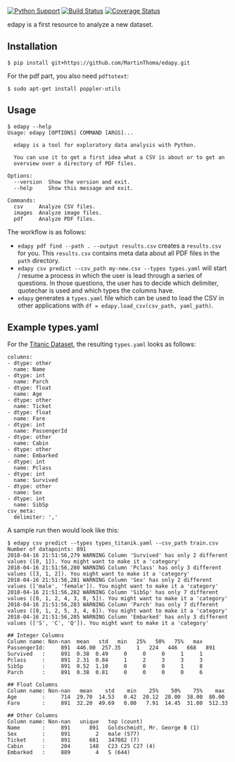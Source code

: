 [![Python Support](https://img.shields.io/pypi/pyversions/edapy.svg)](https://pypi.org/project/edapy/)
[![Build Status](https://travis-ci.org/MartinThoma/edapy.svg?branch=master)](https://travis-ci.org/MartinThoma/edapy)
[![Coverage Status](https://coveralls.io/repos/github/MartinThoma/edapy/badge.svg?branch=master)](https://coveralls.io/github/MartinThoma/edapy?branch=master)

edapy is a first resource to analyze a new dataset.

## Installation

```
$ pip install git+https://github.com/MartinThoma/edapy.git
```

For the pdf part, you also need `pdftotext`:

```
$ sudo apt-get install poppler-utils
```


## Usage

```
$ edapy --help
Usage: edapy [OPTIONS] COMMAND [ARGS]...

  edapy is a tool for exploratory data analysis with Python.

  You can use it to get a first idea what a CSV is about or to get an
  overview over a directory of PDF files.

Options:
  --version  Show the version and exit.
  --help     Show this message and exit.

Commands:
  csv     Analyze CSV files.
  images  Analyze image files.
  pdf     Analyze PDF files.
```

The workflow is as follows:

* `edapy pdf find --path . --output results.csv` creates a `results.csv`
  for you. This `results.csv` contains meta data about all PDF files in the
  `path` directory.
* `edapy csv predict --csv_path my-new.csv --types types.yaml` will start /
  resume a process in which the user is lead through a series of questions. In
  those questions, the user has to decide which delimiter, quotechar is used
  and which types the columns have.
* `edapy` generates a `types.yaml` file which can be used to load the CSV in
  other applications with `df = edapy.load_csv(csv_path, yaml_path)`.


## Example types.yaml

For the [Titanic Dataset](https://www.kaggle.com/c/titanic/data), the resulting
`types.yaml` looks as follows:

```
columns:
- dtype: other
  name: Name
- dtype: int
  name: Parch
- dtype: float
  name: Age
- dtype: other
  name: Ticket
- dtype: float
  name: Fare
- dtype: int
  name: PassengerId
- dtype: other
  name: Cabin
- dtype: other
  name: Embarked
- dtype: int
  name: Pclass
- dtype: int
  name: Survived
- dtype: other
  name: Sex
- dtype: int
  name: SibSp
csv_meta:
  delimiter: ','
```

A sample run then would look like this:

```
$ edapy csv predict --types types_titanik.yaml --csv_path train.csv
Number of datapoints: 891
2018-04-16 21:51:56,279 WARNING Column 'Survived' has only 2 different values ([0, 1]). You might want to make it a 'category'
2018-04-16 21:51:56,280 WARNING Column 'Pclass' has only 3 different values ([3, 1, 2]). You might want to make it a 'category'
2018-04-16 21:51:56,281 WARNING Column 'Sex' has only 2 different values (['male', 'female']). You might want to make it a 'category'
2018-04-16 21:51:56,282 WARNING Column 'SibSp' has only 7 different values ([0, 1, 2, 4, 3, 8, 5]). You might want to make it a 'category'
2018-04-16 21:51:56,283 WARNING Column 'Parch' has only 7 different values ([0, 1, 2, 5, 3, 4, 6]). You might want to make it a 'category'
2018-04-16 21:51:56,285 WARNING Column 'Embarked' has only 3 different values (['S', 'C', 'Q']). You might want to make it a 'category'

## Integer Columns
Column name: Non-nan  mean   std   min   25%   50%   75%   max
PassengerId:     891  446.00  257.35     1   224   446   668   891
Survived   :     891  0.38  0.49     0     0     0     1     1
Pclass     :     891  2.31  0.84     1     2     3     3     3
SibSp      :     891  0.52  1.10     0     0     0     1     8
Parch      :     891  0.38  0.81     0     0     0     0     6

## Float Columns
Column name: Non-nan   mean    std    min    25%    50%    75%    max
Age        :     714  29.70  14.53   0.42  20.12  28.00  38.00  80.00
Fare       :     891  32.20  49.69   0.00   7.91  14.45  31.00  512.33

## Other Columns
Column name: Non-nan   unique   top (count)
Name       :     891      891   Goldschmidt, Mr. George B (1)
Sex        :     891        2   male (577)
Ticket     :     891      681   347082 (7)
Cabin      :     204      148   C23 C25 C27 (4)
Embarked   :     889        4   S (644)
```
